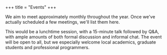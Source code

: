 +++
title = "Events"
+++

We aim to meet approximately monthly throughout the year.
Once we've actually scheduled a few meetings, we'll list them here.

This would be a lunchtime session, with a 15-minute talk followed by Q&A,
with ample amounts of both formal discussion and informal chat.
The event will be open to all, but we especially welcome local academics,
graduate students and professional programmers.

